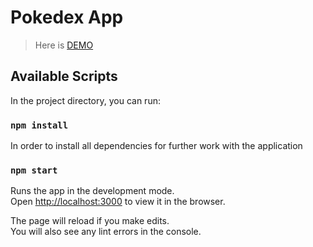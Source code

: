 # Pokedex App

> Here is [DEMO](https://dianadiv.github.io/pokedex/)

## Available Scripts

In the project directory, you can run:

### `npm install`

In order to install all dependencies for further work with the application

### `npm start`

Runs the app in the development mode.\
Open [http://localhost:3000](http://localhost:3000) to view it in the browser.

The page will reload if you make edits.\
You will also see any lint errors in the console.
